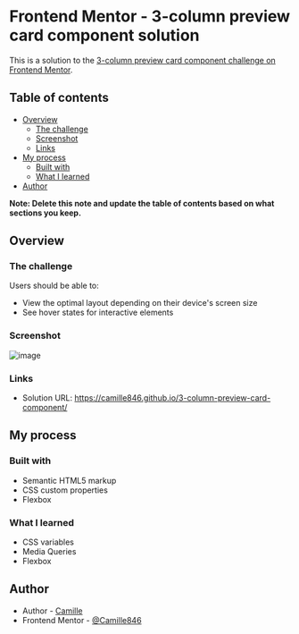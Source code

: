 # Frontend Mentor - 3-column preview card component solution

This is a solution to the [3-column preview card component challenge on Frontend Mentor](https://www.frontendmentor.io/challenges/3column-preview-card-component-pH92eAR2-). 

## Table of contents

- [Overview](#overview)
  - [The challenge](#the-challenge)
  - [Screenshot](#screenshot)
  - [Links](#links)
- [My process](#my-process)
  - [Built with](#built-with)
  - [What I learned](#what-i-learned)
- [Author](#author)

**Note: Delete this note and update the table of contents based on what sections you keep.**

## Overview

### The challenge

Users should be able to:

- View the optimal layout depending on their device's screen size
- See hover states for interactive elements

### Screenshot

![image](https://user-images.githubusercontent.com/83260908/141370573-42bf1794-5932-40c9-b5f7-67f30d112ce7.png)

### Links

- Solution URL: https://camille846.github.io/3-column-preview-card-component/

## My process

### Built with

- Semantic HTML5 markup
- CSS custom properties
- Flexbox

### What I learned

- CSS variables
- Media Queries
- Flexbox

## Author

- Author - [Camille](https://github.com/Camille846/)
- Frontend Mentor - [@Camille846](https://www.frontendmentor.io/profile/Camille846)
